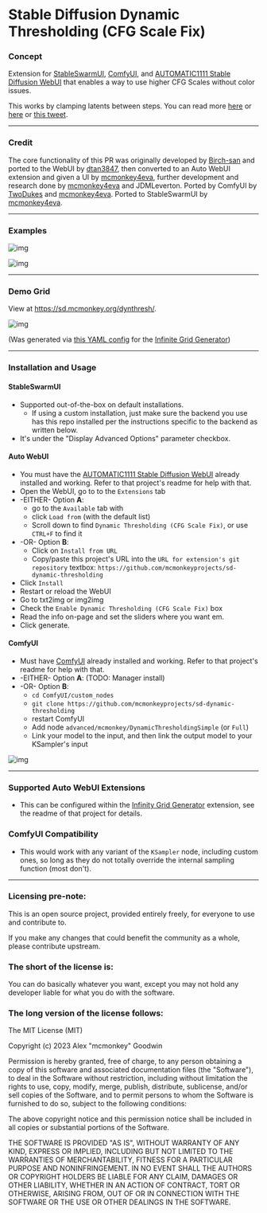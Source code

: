 # Stable Diffusion Dynamic Thresholding (CFG Scale Fix)

### Concept

Extension for [StableSwarmUI](https://github.com/Stability-AI/StableSwarmUI), [ComfyUI](https://github.com/comfyanonymous/ComfyUI), and [AUTOMATIC1111 Stable Diffusion WebUI](https://github.com/AUTOMATIC1111/stable-diffusion-webui) that enables a way to use higher CFG Scales without color issues.

This works by clamping latents between steps. You can read more [here](https://github.com/AUTOMATIC1111/stable-diffusion-webui/pull/3962) or [here](https://github.com/AUTOMATIC1111/stable-diffusion-webui/issues/3268) or [this tweet](https://twitter.com/Birchlabs/status/1582165379832348672).

--------------

### Credit

The core functionality of this PR was originally developed by [Birch-san](https://github.com/Birch-san) and ported to the WebUI by [dtan3847](https://github.com/dtan3847), then converted to an Auto WebUI extension and given a UI by [mcmonkey4eva](https://github.com/mcmonkey4eva), further development and research done by [mcmonkey4eva](https://github.com/mcmonkey4eva) and JDMLeverton. Ported by ComfyUI by [TwoDukes](https://github.com/TwoDukes) and [mcmonkey4eva](https://github.com/mcmonkey4eva). Ported to StableSwarmUI by [mcmonkey4eva](https://github.com/mcmonkey4eva).

--------------

### Examples

![img](github/cat_demo_1.jpg)

![img](github/ui.png)


--------------

### Demo Grid

View at <https://sd.mcmonkey.org/dynthresh/>.

![img](github/grid_preview.png)

(Was generated via [this YAML config](https://gist.github.com/mcmonkey4eva/fccd29172f44424dfc0217a482c824f6) for the [Infinite Grid Generator](https://github.com/mcmonkeyprojects/sd-infinity-grid-generator-script))

--------------

### Installation and Usage

#### StableSwarmUI

- Supported out-of-the-box on default installations.
    - If using a custom installation, just make sure the backend you use has this repo installed per the instructions specific to the backend as written below.
- It's under the "Display Advanced Options" parameter checkbox.

#### Auto WebUI

- You must have the [AUTOMATIC1111 Stable Diffusion WebUI](https://github.com/AUTOMATIC1111/stable-diffusion-webui) already installed and working. Refer to that project's readme for help with that.
- Open the WebUI, go to to the `Extensions` tab
- -EITHER- Option **A**:
    - go to the `Available` tab with
    - click `Load from` (with the default list)
    - Scroll down to find `Dynamic Thresholding (CFG Scale Fix)`, or use `CTRL+F` to find it
- -OR- Option **B**:
    - Click on `Install from URL`
    - Copy/paste this project's URL into the `URL for extension's git repository` textbox: `https://github.com/mcmonkeyprojects/sd-dynamic-thresholding`
- Click `Install`
- Restart or reload the WebUI
- Go to txt2img or img2img
- Check the `Enable Dynamic Thresholding (CFG Scale Fix)` box
- Read the info on-page and set the sliders where you want em.
- Click generate.


#### ComfyUI

- Must have [ComfyUI](https://github.com/comfyanonymous/ComfyUI) already installed and working. Refer to that project's readme for help with that.
- -EITHER- Option **A**: (TODO: Manager install)
- -OR- Option **B**:
    - `cd ComfyUI/custom_nodes`
    - `git clone https://github.com/mcmonkeyprojects/sd-dynamic-thresholding`
    - restart ComfyUI
    - Add node `advanced/mcmonkey/DynamicThresholdingSimple` (or `Full`)
    - Link your model to the input, and then link the output model to your KSampler's input

![img](github/comfy_node.png)

--------------

### Supported Auto WebUI Extensions

- This can be configured within the [Infinity Grid Generator](https://github.com/mcmonkeyprojects/sd-infinity-grid-generator-script#supported-extensions) extension, see the readme of that project for details.

### ComfyUI Compatibility

- This would work with any variant of the `KSampler` node, including custom ones, so long as they do not totally override the internal sampling function (most don't).

----------------------

### Licensing pre-note:

This is an open source project, provided entirely freely, for everyone to use and contribute to.

If you make any changes that could benefit the community as a whole, please contribute upstream.

### The short of the license is:

You can do basically whatever you want, except you may not hold any developer liable for what you do with the software.

### The long version of the license follows:

The MIT License (MIT)

Copyright (c) 2023 Alex "mcmonkey" Goodwin

Permission is hereby granted, free of charge, to any person obtaining a copy
of this software and associated documentation files (the "Software"), to deal
in the Software without restriction, including without limitation the rights
to use, copy, modify, merge, publish, distribute, sublicense, and/or sell
copies of the Software, and to permit persons to whom the Software is
furnished to do so, subject to the following conditions:

The above copyright notice and this permission notice shall be included in all
copies or substantial portions of the Software.

THE SOFTWARE IS PROVIDED "AS IS", WITHOUT WARRANTY OF ANY KIND, EXPRESS OR
IMPLIED, INCLUDING BUT NOT LIMITED TO THE WARRANTIES OF MERCHANTABILITY,
FITNESS FOR A PARTICULAR PURPOSE AND NONINFRINGEMENT. IN NO EVENT SHALL THE
AUTHORS OR COPYRIGHT HOLDERS BE LIABLE FOR ANY CLAIM, DAMAGES OR OTHER
LIABILITY, WHETHER IN AN ACTION OF CONTRACT, TORT OR OTHERWISE, ARISING FROM,
OUT OF OR IN CONNECTION WITH THE SOFTWARE OR THE USE OR OTHER DEALINGS IN THE
SOFTWARE.
